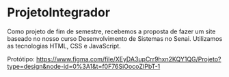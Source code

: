 # ProjetoIntegrador
Como projeto de fim de semestre, recebemos a proposta de fazer um site baseado no nosso curso Desenvolvimento de Sistemas no Senai.
Utilizamos as tecnologias HTML, CSS e JavaScript.

Protótipo:
https://www.figma.com/file/XEyDA3upCrr9hxn2KQY1QG/Projeto?type=design&node-id=0%3A1&t=f0F76SiOocoZIPbT-1

